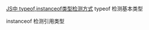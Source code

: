 [JS中 typeof,instanceof类型检测方式](https://www.cnblogs.com/yangwenbo/p/10729589.html)
typeof 检测基本类型

instanceof 检测引用类型